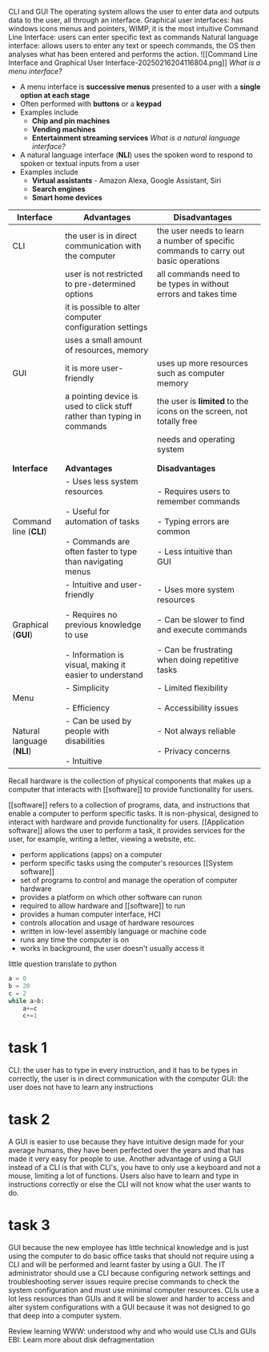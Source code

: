 CLI and GUI
The operating system allows the user to enter data and outputs data to the user, all through an interface.
Graphical user interfaces: has windows icons menus and pointers, WIMP, it is the most intuitive
Command Line Interface: users can enter specific text as commands
Natural language interface: allows users to enter any text or speech commands, the OS then analyses what has been entered and performs the action.
![[Command Line Interface and Graphical User Interface-20250216204116804.png]]
*What is a menu interface?*
- A menu interface is **successive menus** presented to a user with a **single option at each stage**
- Often performed with **buttons** or a **keypad**
- Examples include
    - **Chip and pin machines**
    - **Vending machines**
    - **Entertainment streaming services**
*What is a natural language interface?*
- A natural language interface (**NLI**) uses the spoken word to respond to spoken or textual inputs from a user
- Examples include
    - **Virtual assistants** - Amazon Alexa, Google Assistant, Siri
    - **Search engines**
    - **Smart home devices**

| Interface                  | Advantages                                                                                                                                          | Disadvantages                                                                                                                                    |     |
| -------------------------- | --------------------------------------------------------------------------------------------------------------------------------------------------- | ------------------------------------------------------------------------------------------------------------------------------------------------ | --- |
| CLI                        | the user is in direct communication with the computer                                                                                               | the user needs to learn a number of specific commands to carry out basic operations                                                              |     |
|                            | user is not restricted to pre-determined options                                                                                                    | all commands need to be types in without errors and takes time                                                                                   |     |
|                            | it is possible to alter computer configuration settings                                                                                             |                                                                                                                                                  |     |
|                            | uses a small amount of resources, memory                                                                                                            |                                                                                                                                                  |     |
| GUI                        | it is more user-friendly                                                                                                                            | uses up more resources such as computer memory                                                                                                   |     |
|                            | a pointing device is used to click stuff rather than typing in commands                                                                             | the user is **limited** to the icons on the screen, not totally free                                                                             |     |
|                            |                                                                                                                                                     | needs and operating system                                                                                                                       |     |
|                            |                                                                                                                                                     |                                                                                                                                                  |     |
|                            |                                                                                                                                                     |                                                                                                                                                  |     |
| **Interface**              | **Advantages**                                                                                                                                      | **Disadvantages**                                                                                                                                |     |
| Command line (**CLI**)     | - Uses less system resources<br>    <br>- Useful for automation of tasks<br>    <br>- Commands are often faster to type than navigating menus       | - Requires users to remember commands<br>    <br>- Typing errors are common<br>    <br>- Less intuitive than GUI                                 |     |
| Graphical (**GUI**)        | - Intuitive and user-friendly<br>    <br>- Requires no previous knowledge to use<br>    <br>- Information is visual, making it easier to understand | - Uses more system resources<br>    <br>- Can be slower to find and execute commands<br>    <br>- Can be frustrating when doing repetitive tasks |     |
| Menu                       | - Simplicity<br>    <br>- Efficiency                                                                                                                | - Limited flexibility<br>    <br>- Accessibility issues                                                                                          |     |
| Natural language (**NLI**) | - Can be used by people with disabilities<br>    <br>- Intuitive                                                                                    | - Not always reliable<br>    <br>- Privacy concerns                                                                                              |     |


Recall
hardware is the collection of physical components that makes up a computer that interacts with [[software]] to provide functionality for users.

[[software]] refers to a collection of programs, data, and instructions that enable a computer to perform specific tasks. It is non-physical, designed to interact with hardware and provide functionality for users.
[[Application software]] allows the user to perform a task, it provides services for the user, for example, writing a letter, viewing a website, etc.
- perform applications (apps) on a computer
- perform specific tasks using the computer's resources
[[System software]]
- set of programs to control and manage the operation of computer hardware
- provides a platform on which other software can runon
- required to allow hardware and [[software]] to run
- provides a human computer interface, HCI
- controls allocation and usage of hardware resources
- written in low-level assembly language or machine code
- runs any time the computer is on
- works in background, the user doesn't usually access it




little question
translate to python
```py
a = 0
b = 20
c = 2
while a>b:
	a+=c
	c+=1
```




# task 1
CLI: the user has to type in every instruction, and it has to be types in correctly, the user is in direct communication with the computer
GUI: the user does not have to learn any instructions

# task 2
A GUI is easier to use because they have intuitive design made for your average humans, they have been perfected over the years and that has made it very easy for people to use. Another advantage of using a GUI instead of a CLI is that with CLI's, you have to only use a keyboard and not a mouse, limiting a lot of functions. Users also have to learn and type in instructions correctly or else the CLI will not know what the user wants to do.

# task 3
GUI because the new employee has little technical knowledge and is just using the computer to do basic office tasks that should not require using a CLI and will be performed and learnt faster by using a GUI.
The IT administrator should use a CLI because configuring network settings and troubleshooting server issues require precise commands to check the system configuration and must use minimal computer resources. CLIs use a lot less resources than GUIs and it will be slower and harder to access and alter system configurations with a GUI because it was not designed to go that deep into a computer system.







Review learning
WWW: understood why and who would use CLIs and GUIs
EBI: Learn more about disk defragmentation